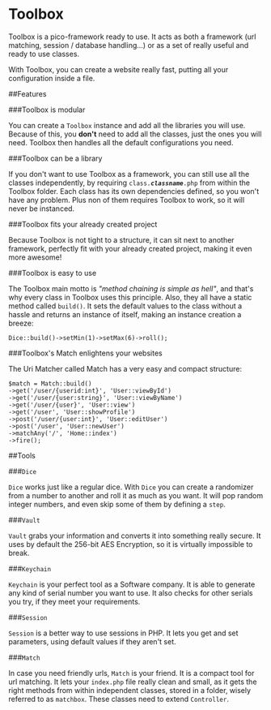 Toolbox
=======

Toolbox is a pico-framework ready to use. It acts as both a framework (url matching, session / database handling...) or as a set of really useful and ready to use classes.

With Toolbox, you can create a website really fast, putting all your configuration inside a file.

##Features

###Toolbox is modular

You can create a `Toolbox` instance and add all the libraries you will use. Because of this, you **don't** need to add all the classes, just the ones you will need. Toolbox then handles all the default configurations you need.

###Toolbox can be a library

If you don't want to use Toolbox as a framework, you can still use all the classes independently, by requiring `class.`_**`classname`**_`.php` from within the Toolbox folder. Each class has its own dependencies defined, so you won't have any problem. Plus non of them requires Toolbox to work, so it will never be instanced.

###Toolbox fits your already created project

Because Toolbox is not tight to a structure, it can sit next to another framework, perfectly fit with your already created project, making it even more awesome!

###Toolbox is easy to use

The Toolbox main motto is _"method chaining is simple as hell"_, and that's why every class in Toolbox uses this principle. Also, they all have a static method called `build()`. It sets the default values to the class without a hassle and returns an instance of itself, making an instance creation a breeze:

    Dice::build()->setMin(1)->setMax(6)->roll();

###Toolbox's Match enlightens your websites

The Uri Matcher called Match has a very easy and compact structure:

	$match = Match::build()
	->get('/user/{userid:int}', 'User::viewById')
	->get('/user/{user:string}', 'User::viewByName')
	->get('/user/{user}', 'User::view')
	->get('/user', 'User::showProfile')
	->post('/user/{user:int}', 'User::editUser')
	->post('/user', 'User::newUser')
	->matchAny('/', 'Home::index')
	->fire();

##Tools

###`Dice`

`Dice` works just like a regular dice. With `Dice` you can create a randomizer from a number to another and roll it as much as you want. It will pop random integer numbers, and even skip some of them by defining a `step`.

###`Vault`

`Vault` grabs your information and converts it into something really secure. It uses by default the 256-bit AES Encryption, so it is virtually impossible to break.

###`Keychain`

`Keychain` is your perfect tool as a Software company. It is able to generate any kind of serial number you want to use. It also checks for other serials you try, if they meet your requirements.

###`Session`

`Session` is a better way to use sessions in PHP. It lets you get and set parameters, using default values if they aren't set.

###`Match`

In case you need friendly urls, `Match` is your friend. It is a compact tool for url matching. It lets your `index.php` file really clean and small, as it gets the right methods from within independent classes, stored in a folder, wisely referred to as `matchbox`. These classes need to extend `Controller`.